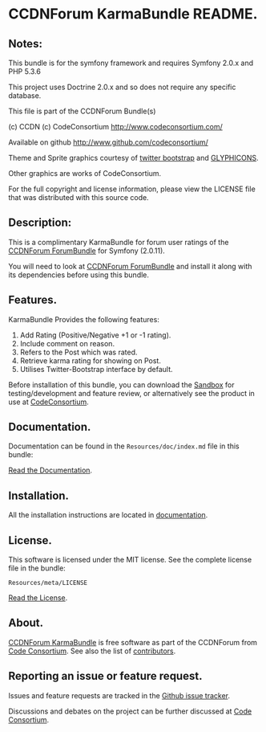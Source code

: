 CCDNForum KarmaBundle README.
=============================


## Notes: 

This bundle is for the symfony framework and requires Symfony 2.0.x and PHP 5.3.6
  
This project uses Doctrine 2.0.x and so does not require any specific database.
  

This file is part of the CCDNForum Bundle(s)

(c) CCDN (c) CodeConsortium <http://www.codeconsortium.com/> 

Available on github <http://www.github.com/codeconsortium/>

Theme and Sprite graphics courtesy of [twitter bootstrap](http://twitter.github.com/bootstrap/index.html) and [GLYPHICONS](http://glyphicons.com/).

Other graphics are works of CodeConsortium.

For the full copyright and license information, please view the LICENSE
file that was distributed with this source code.

## Description:

This is a complimentary KarmaBundle for forum user ratings of the [CCDNForum ForumBundle](https://github.com/codeconsortium/CCDNForumForumBundle) for Symfony (2.0.11).

You will need to look at [CCDNForum ForumBundle](https://github.com/codeconsortium/CCDNForumForumBundle) and install it along with its dependencies before using this bundle.

## Features.

KarmaBundle Provides the following features:

1. Add Rating (Positive/Negative +1 or -1 rating).
2. Include comment on reason.
3. Refers to the Post which was rated.
4. Retrieve karma rating for showing on Post.
5. Utilises Twitter-Bootstrap interface by default.

Before installation of this bundle, you can download the [Sandbox](https://github.com/codeconsortium/CCDNSandBox) for testing/development and feature review, or alternatively see the product in use at [CodeConsortium](http://www.codeconsortium.com).

## Documentation.

Documentation can be found in the `Resources/doc/index.md` file in this bundle:

[Read the Documentation](index.md).

## Installation.

All the installation instructions are located in [documentation](install.md).

## License.

This software is licensed under the MIT license. See the complete license file in the bundle:

	Resources/meta/LICENSE

[Read the License](http://github.com/codeconsortium/CCDNForumKarmaBundle/blob/master/Resources/meta/LICENSE).

## About.

[CCDNForum KarmaBundle](http://github.com/codeconsortium/CCDNForumKarmaBundle) is free software as part of the CCDNForum from [Code Consortium](http://www.codeconsortium.com). 
See also the list of [contributors](http://github.com/codeconsortium/CCDNForumKarmaBundle/contributors).

## Reporting an issue or feature request.

Issues and feature requests are tracked in the [Github issue tracker](http://github.com/codeconsortium/CCDNForumKarmaBundle/issues).

Discussions and debates on the project can be further discussed at [Code Consortium](http://www.codeconsortium.com).
